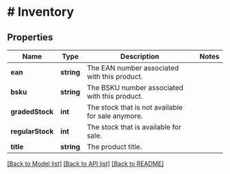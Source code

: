 # # Inventory

## Properties

Name | Type | Description | Notes
------------ | ------------- | ------------- | -------------
**ean** | **string** | The EAN number associated with this product. |
**bsku** | **string** | The BSKU number associated with this product. |
**gradedStock** | **int** | The stock that is not available for sale anymore. |
**regularStock** | **int** | The stock that is available for sale. |
**title** | **string** | The product title. |

[[Back to Model list]](../../README.md#models) [[Back to API list]](../../README.md#endpoints) [[Back to README]](../../README.md)
